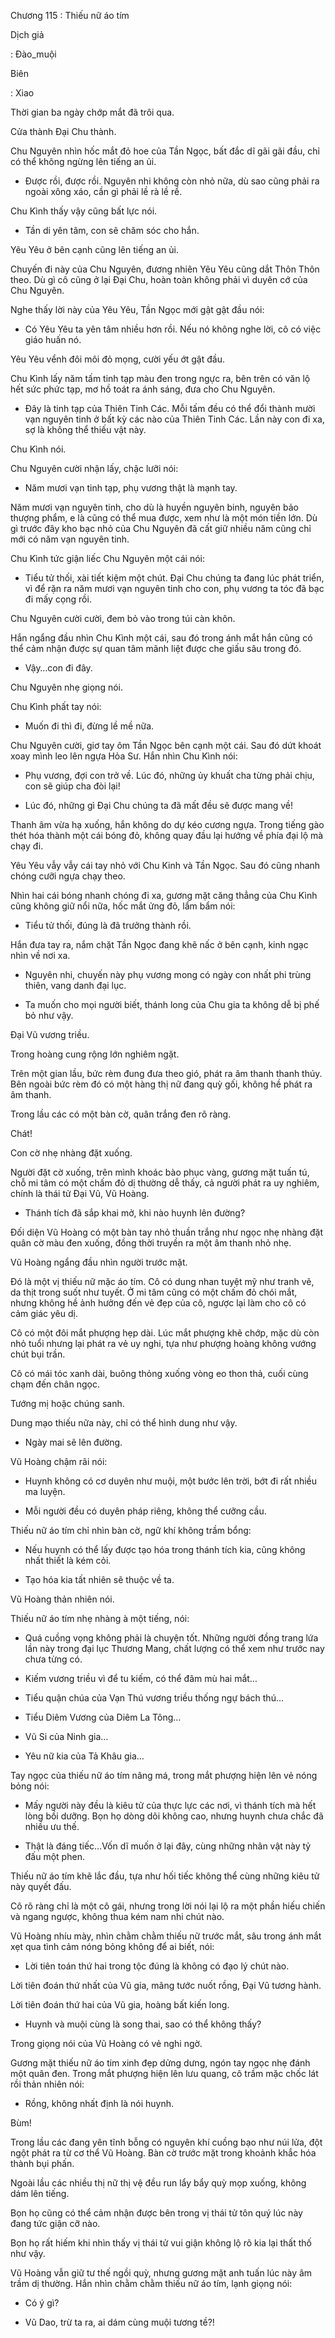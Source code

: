 




Chương 115 : Thiếu nữ áo tím


Dịch giả

: Đào_muội

Biên

: Xiao

Thời gian ba ngày chớp mắt đã trôi qua.

Cửa thành Đại Chu thành.

Chu Nguyên nhìn hốc mắt đỏ hoe của Tần Ngọc, bất đắc dĩ gãi gãi đầu, chỉ có thể không ngừng lên tiếng an ủi.

- Được rồi, được rồi. Nguyên nhi không còn nhỏ nữa, dù sao cũng phải ra ngoài xông xáo, cần gì phải lề rà lề rề.

Chu Kình thấy vậy cũng bất lực nói.

- Tần di yên tâm, con sẽ chăm sóc cho hắn.

Yêu Yêu ở bên cạnh cũng lên tiếng an ủi.

Chuyến đi này của Chu Nguyên, đương nhiên Yêu Yêu cũng dắt Thôn Thôn theo. Dù gì cô cũng ở lại Đại Chu, hoàn toàn không phải vì duyên cớ của Chu Nguyên.

Nghe thấy lời này của Yêu Yêu, Tần Ngọc mới gật gật đầu nói:

- Có Yêu Yêu ta yên tâm nhiều hơn rồi. Nếu nó không nghe lời, cô có việc giáo huấn nó.

Yêu Yêu vểnh đôi môi đỏ mọng, cười yếu ớt gật đầu.

Chu Kình lấy năm tấm tinh tạp màu đen trong ngực ra, bên trên có văn lộ hết sức phức tạp, mơ hồ toát ra ánh sáng, đưa cho Chu Nguyên.

- Đây là tinh tạp của Thiên Tinh Các. Mỗi tấm đều có thể đổi thành mười vạn nguyên tinh ở bất kỳ các nào của Thiên Tinh Các. Lần này con đi xa, sợ là không thể thiếu vật này.

Chu Kình nói.

Chu Nguyên cười nhận lấy, chậc lưỡi nói:

- Năm mươi vạn tinh tạp, phụ vương thật là mạnh tay.

Năm mươi vạn nguyên tinh, cho dù là huyền nguyên binh, nguyên bảo thượng phẩm, e là cũng có thể mua được, xem như là một món tiền lớn. Dù gì trước đây kho bạc nhỏ của Chu Nguyên đã cất giữ nhiều năm cũng chỉ mới có năm vạn nguyên tinh.

Chu Kình tức giận liếc Chu Nguyên một cái nói:

- Tiểu tử thối, xài tiết kiệm một chút. Đại Chu chúng ta đang lúc phát triển, vì để rặn ra năm mươi vạn nguyên tinh cho con, phụ vương ta tóc đã bạc đi mấy cọng rồi.

Chu Nguyên cười cười, đem bỏ vào trong túi càn khôn.

Hắn ngẩng đầu nhìn Chu Kình một cái, sau đó trong ánh mắt hắn cũng có thể cảm nhận được sự quan tâm mãnh liệt được che giấu sâu trong đó.

- Vậy…con đi đây.

Chu Nguyên nhẹ giọng nói.

Chu Kình phất tay nói:

- Muốn đi thì đi, đừng lề mề nữa.

Chu Nguyên cười, giơ tay ôm Tần Ngọc bên cạnh một cái. Sau đó dứt khoát xoay mình leo lên ngựa Hỏa Sư. Hắn nhìn Chu Kình nói:

- Phụ vương, đợi con trở về. Lúc đó, những ủy khuất cha từng phải chịu, con sẽ giúp cha đòi lại!

- Lúc đó, những gì Đại Chu chúng ta đã mất đều sẽ được mang về!

Thanh âm vừa hạ xuống, hắn không do dự kéo cương ngựa. Trong tiếng gào thét hóa thành một cái bóng đỏ, không quay đầu lại hướng về phía đại lộ mà chạy đi.

Yêu Yêu vẫy vẫy cái tay nhỏ với Chu Kinh và Tần Ngọc. Sau đó cũng nhanh chóng cưỡi ngựa chạy theo.

Nhìn hai cái bóng nhanh chóng đi xa, gương mặt căng thẳng của Chu Kình cũng không giữ nổi nữa, hốc mắt ửng đỏ, lẩm bẩm nói:

- Tiểu tử thối, đúng là đã trưởng thành rồi.

Hắn đưa tay ra, nắm chặt Tần Ngọc đang khẽ nấc ở bên cạnh, kinh ngạc nhìn về nơi xa.

- Nguyên nhi, chuyến này phụ vương mong có ngày con nhất phi trùng thiên, vang danh đại lục.

- Ta muốn cho mọi người biết, thánh long của Chu gia ta không dễ bị phế bỏ như vậy.

Đại Vũ vương triều.

Trong hoàng cung rộng lớn nghiêm ngặt.

Trên một gian lầu, bức rèm đung đưa theo gió, phát ra âm thanh thanh thúy. Bên ngoài bức rèm đó có một hàng thị nữ đang quỳ gối, không hề phát ra âm thanh.

Trong lầu các có một bàn cờ, quân trắng đen rõ ràng.

Chát!

Con cờ nhẹ nhàng đặt xuống.

Người đặt cờ xuống, trên mình khoác bào phục vàng, gương mặt tuấn tú, chỗ mi tâm có một chấm đỏ dị thường dễ thấy, cả người phát ra uy nghiêm, chính là thái tử Đại Vũ, Vũ Hoàng.

- Thánh tích đã sắp khai mở, khi nào huynh lên đường?

Đối diện Vũ Hoàng có một bàn tay nhỏ thuần trắng như ngọc nhẹ nhàng đặt quân cờ màu đen xuống, đồng thời truyền ra một âm thanh nhỏ nhẹ.

Vũ Hoàng ngẩng đầu nhìn người trước mặt.

Đó là một vị thiếu nữ mặc áo tím. Cô có dung nhan tuyệt mỹ như tranh vẽ, da thịt trong suốt như tuyết. Ở mi tâm cũng có một chấm đỏ chói mắt, nhưng không hề ảnh hưởng đến vẻ đẹp của cô, ngược lại làm cho cô có cảm giác yêu dị.

Cô có một đôi mắt phượng hẹp dài. Lúc mắt phượng khẽ chớp, mặc dù còn nhỏ tuổi nhưng lại phát ra vẻ uy nghi, tựa như phượng hoàng không vướng chút bụi trần.

Cô có mái tóc xanh dài, buông thỏng xuống vòng eo thon thả, cuối cùng chạm đến chân ngọc.

Tướng mị hoặc chúng sanh.

Dung mạo thiếu nữa này, chỉ có thể hình dung như vậy.

- Ngày mai sẽ lên đường.

Vũ Hoàng chậm rãi nói:

- Huynh không có cơ duyên như muội, một bước lên trời, bớt đi rất nhiều ma luyện.

- Mỗi người đều có duyên pháp riêng, không thể cưỡng cầu.

Thiếu nữ áo tím chỉ nhìn bàn cờ, ngữ khí không trầm bổng:

- Nếu huynh có thể lấy được tạo hóa trong thánh tích kia, cũng không nhất thiết là kém cỏi.

- Tạo hóa kia tất nhiên sẽ thuộc về ta.

Vũ Hoàng thản nhiên nói.

Thiếu nữ áo tím nhẹ nhàng à một tiếng, nói:

- Quá cuồng vọng không phải là chuyện tốt. Những người đồng trang lứa lần này trong đại lục Thương Mang, chất lượng có thể xem như trước nay chưa từng có.

- Kiếm vương triều vì để tu kiếm, có thể đâm mù hai mắt…

- Tiểu quận chúa của Vạn Thú vương triều thống ngự bách thú…

- Tiểu Diêm Vương của Diêm La Tông…

- Vũ Si của Ninh gia…

- Yêu nữ kia của Tả Khâu gia…

Tay ngọc của thiếu nữ áo tím nâng má, trong mắt phượng hiện lên vẻ nóng bỏng nói:

- Mấy người này đều là kiêu tử của thực lực các nơi, vì thánh tích mà hết lòng bồi dưỡng. Bọn họ dòng dõi không cao, nhưng huynh chưa chắc đã nhiều ưu thế.

- Thật là đáng tiếc…Vốn dĩ muốn ở lại đây, cùng những nhân vật này tỷ đấu một phen.

Thiếu nữ áo tím khẽ lắc đầu, tựa như hối tiếc không thể cùng những kiêu tử này quyết đấu.

Cô rõ ràng chỉ là một cô gái, nhưng trong lời nói lại lộ ra một phần hiếu chiến và ngang ngược, không thua kém nam nhi chút nào.

Vũ Hoàng nhíu mày, nhìn chằm chằm thiếu nữ trước mắt, sâu trong ánh mắt xẹt qua tình cảm nóng bỏng không để ai biết, nói:

- Lời tiên toán thứ hai trong tộc đúng là không có đạo lý chút nào.

Lời tiên đoán thứ nhất của Vũ gia, mãng tước nuốt rồng, Đại Vũ tương hành.

Lời tiên đoán thứ hai của Vũ gia, hoàng bất kiến long.

- Huynh và muội cùng là song thai, sao có thể không thấy?

Trong giọng nói của Vũ Hoàng có vẻ nghi ngờ.

Gương mặt thiếu nữ áo tim xinh đẹp dửng dưng, ngón tay ngọc nhẹ đánh một quân đen. Trong mắt phượng hiện lên lưu quang, cô trầm mặc chốc lát rồi thản nhiên nói:

- Rồng, không nhất định là nói huynh.

Bùm!

Trong lầu các đang yên tĩnh bỗng có nguyên khí cuồng bạo như núi lửa, đột ngột phát ra từ cơ thể Vũ Hoàng. Bàn cờ trước mặt trong khoảnh khắc hóa thành bụi phấn.

Ngoài lầu các nhiều thị nữ thị vệ đều run lẩy bẩy quỳ mọp xuống, không dám lên tiếng.

Bọn họ cũng có thể cảm nhận được bên trong vị thái tử tôn quý lúc này đang tức giận cỡ nào.

Bọn họ rất hiếm khi nhìn thấy vị thái tử vui giận không lộ rõ kia lại thất thố như vậy.

Vũ Hoàng vẫn giữ tư thế ngồi quỳ, nhưng gương mặt anh tuấn lúc này âm trầm dị thường. Hắn nhìn chằm chằm thiếu nữ áo tím, lạnh giọng nói:

- Có ý gì?

- Vũ Dao, trừ ta ra, ai dám cùng muội tương tề?!




